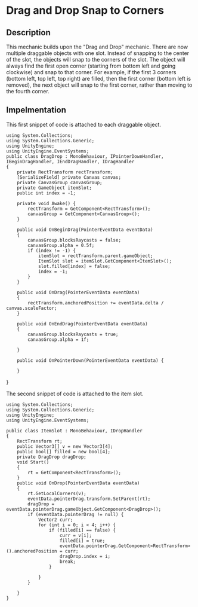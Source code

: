 # Drag and Drop Snap to Corners

## Description
This mechanic builds upon the "Drag and Drop" mechanic. There are now multiple draggable objects with
one slot. Instead of snapping to the center of the slot, the objects will snap to the corners of the slot.
The object will always find the first open corner (starting from bottom left and going clockwise) and snap
to that corner. For example, if the first 3 corners (bottom left, top left, top right) are filled, then
the first corner (bottom left is removed), the next object will snap to the first corner, rather than moving
to the fourth corner.

## Impelmentation
This first snippet of code is attached to each draggable object.

    using System.Collections;
    using System.Collections.Generic;
    using UnityEngine;
    using UnityEngine.EventSystems;
    public class DragDrop : MonoBehaviour, IPointerDownHandler, IBeginDragHandler, IEndDragHandler, IDragHandler
    {
        private RectTransform rectTransform;
        [SerializeField] private Canvas canvas;
        private CanvasGroup canvasGroup;
        private GameObject itemSlot;
        public int index = -1;

        private void Awake() {
            rectTransform = GetComponent<RectTransform>();    
            canvasGroup = GetComponent<CanvasGroup>();
        }

        public void OnBeginDrag(PointerEventData eventData)
        {
            canvasGroup.blocksRaycasts = false;
            canvasGroup.alpha = 0.5f;
            if (index != -1) {
                itemSlot = rectTransform.parent.gameObject;
                ItemSlot slot = itemSlot.GetComponent<ItemSlot>();
                slot.filled[index] = false;
                index = -1;
            } 
        }

        public void OnDrag(PointerEventData eventData)
        {
            rectTransform.anchoredPosition += eventData.delta / canvas.scaleFactor;
        }

        public void OnEndDrag(PointerEventData eventData)
        {
            canvasGroup.blocksRaycasts = true;
            canvasGroup.alpha = 1f;
            
        }

        public void OnPointerDown(PointerEventData eventData) {
            
        }

}

The second snippet of code is attached to the item slot.

    using System.Collections;
    using System.Collections.Generic;
    using UnityEngine;
    using UnityEngine.EventSystems;

    public class ItemSlot : MonoBehaviour, IDropHandler
    {
        RectTransform rt;
        public Vector3[] v = new Vector3[4];
        public bool[] filled = new bool[4];
        private DragDrop dragDrop;
        void Start()
        {
            rt = GetComponent<RectTransform>();
        }
        public void OnDrop(PointerEventData eventData)
        {
            rt.GetLocalCorners(v);
            eventData.pointerDrag.transform.SetParent(rt);
            dragDrop = eventData.pointerDrag.gameObject.GetComponent<DragDrop>();
            if (eventData.pointerDrag != null) {
                Vector2 curr;
                for (int i = 0; i < 4; i++) {
                    if (filled[i] == false) {
                        curr = v[i];
                        filled[i] = true;
                        eventData.pointerDrag.GetComponent<RectTransform>().anchoredPosition = curr;
                        dragDrop.index = i;
                        break;
                    }
                    
                }
            }
                
        }
    }
